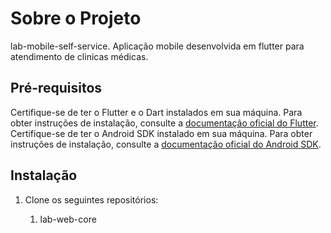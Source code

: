 # Sobre o Projeto

lab-mobile-self-service. Aplicação mobile desenvolvida em flutter para atendimento de clinicas médicas.

## Pré-requisitos

Certifique-se de ter o Flutter e o Dart instalados em sua máquina. Para obter instruções de instalação, consulte a [documentação oficial do Flutter](https://flutter.dev/docs/get-started/install).
Certifique-se de ter o Android SDK instalado em sua máquina. Para obter instruções de instalação, consulte a [documentação oficial do Android SDK](https://developer.android.com/studio?hl=pt-br#command-tools).

## Instalação

1. Clone os seguintes repositórios:
    
    1. lab-web-core
